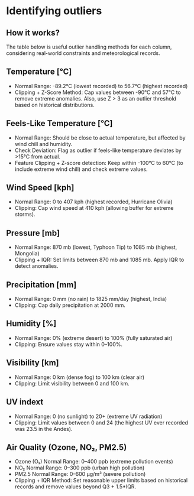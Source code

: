 # Identifying outliers

## How it works?

The table below is useful outlier handling methods for each column, considering real-world constraints and meteorological records.

## Temperature [°C]
* Normal Range: -89.2°C (lowest recorded) to 56.7°C (highest recorded)
* Clipping + Z-Score Method: Cap values between -90°C and 57°C to remove extreme anomalies. Also, use Z > 3 as an outlier threshold based on historical distributions.

## Feels-Like Temperature [°C]
* Normal Range: Should be close to actual temperature, but affected by wind chill and humidity.
* Check Deviation: Flag as outlier if feels-like temperature deviates by >15°C from actual.
* Feature Clipping + Z-score detection: Keep within -100°C to 60°C (to include extreme wind chill) and check extreme values.
  
## Wind Speed [kph]
* Normal Range: 0 to 407 kph (highest recorded, Hurricane Olivia)
* Clipping: Cap wind speed at 410 kph (allowing buffer for extreme storms).

## Pressure [mb]
* Normal Range: 870 mb (lowest, Typhoon Tip) to 1085 mb (highest, Mongolia)
* Clipping + IQR: Set limits between 870 mb and 1085 mb. Apply IQR to detect anomalies.

## Precipitation [mm]
* Normal Range: 0 mm (no rain) to 1825 mm/day (highest, India)
* Clipping: Cap daily precipitation at 2000 mm.

## Humidity [%]
* Normal Range: 0% (extreme desert) to 100% (fully saturated air)
* Clipping: Ensure values stay within 0–100%.

## Visibility [km]
* Normal Range: 0 km (dense fog) to 100 km (clear air)
* Clipping: Limit visibility between 0 and 100 km.

## UV indext
* Normal Range: 0 (no sunlight) to 20+ (extreme UV radiation)
* Clipping: Limit values between 0 and 24 (the highest UV ever recorded was 23.5 in the Andes).

## Air Quality (Ozone, NO₂, PM2.5)
* Ozone (O₃) Normal Range: 0–400 ppb (extreme pollution events)
* NO₂ Normal Range: 0–300 ppb (urban high pollution)
* PM2.5 Normal Range: 0–600 µg/m³ (severe pollution)
* Clipping + IQR Method: Set reasonable upper limits based on historical records and remove values beyond Q3 + 1.5*IQR.
